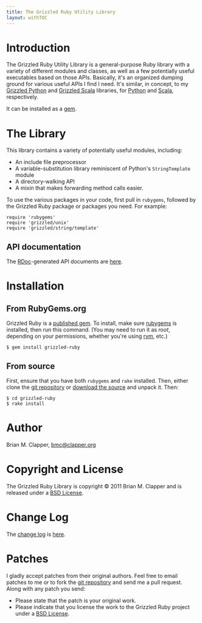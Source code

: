 ```yaml
---
title: The Grizzled Ruby Utility Library
layout: withTOC
---
```


# Introduction

The Grizzled Ruby Utility Library is a general-purpose Ruby library with a
variety of different modules and classes, as well as a few potentially
useful executables based on those APIs. Basically, it's an organized
dumping ground for various useful APIs I find I need. It's similar, in
concept, to my [Grizzled Python][] and [Grizzled Scala][] libraries, for
[Python][] and [Scala][], respectively.

It can be installed as a [gem][rubygems].

# The Library

This library contains a variety of potentially useful modules, including:

* An include file preprocessor
* A variable-substitution library reminiscent of Python's `StringTemplate`
  module
* A directory-walking API
* A mixin that makes forwarding method calls easier.

To use the various packages in your code, first pull in `rubygems`, followed
by the Grizzled Ruby package or packages you need. For example:

    require 'rubygems'
    require 'grizzled/unix'
    require 'grizzled/string/template'

## API documentation

The [RDoc][]-generated API documents are [here](apidocs/).

# Installation

## From RubyGems.org

Grizzled Ruby is a [published gem][]. To install, make sure [rubygems][]
is installed, then run this command. (You may need to run it as *root*,
depending on your permissions, whether you're using [rvm][], etc.)

    $ gem install grizzled-ruby

## From source

First, ensure that you have both `rubygems` and `rake` installed. Then, either
clone the [git repository][] or [download the source][] and unpack it. Then:

    $ cd grizzled-ruby
    $ rake install
   
# Author

Brian M. Clapper, [bmc@clapper.org][]

# Copyright and License

The Grizzled Ruby Library is copyright &copy; 2011 Brian M. Clapper
and is released under a [BSD License][].

# Change Log

The [change log][CHANGELOG] is [here][CHANGELOG].

# Patches

I gladly accept patches from their original authors. Feel free to email
patches to me or to fork the [git repository][] and send me a pull
request. Along with any patch you send:

* Please state that the patch is your original work.
* Please indicate that you license the work to the Grizzled Ruby project
  under a [BSD License][].

[Grizzled Python]: http://software.clapper.org/grizzled-python/
[Grizzled Scala]: http://software.clapper.org/grizzled-scala/
[Scala]: http://www.scala-lang.org/
[Python]: http://www.python.org/
[BSD License]: license.html
[git repository]: http://github.com/bmc/grizzled-ruby
[GitHub]: http://github.com/bmc/
[downloads area]: http://github.com/bmc/grizzled-ruby/downloads
[bmc@clapper.org]: mailto:bmc@clapper.org
[RDoc]: http://rdoc.sourceforge.net/
[rubygems]: http://rubygems.org/
[published gem]: https://rubygems.org/gems/grizzled-ruby
[rvm]: http://rvm.beginrescueend.com/
[download the source]: https://github.com/bmc/grizzled-ruby/archives/master
[CHANGELOG]: https://github.com/bmc/grizzled-ruby/blob/master/CHANGELOG.md
